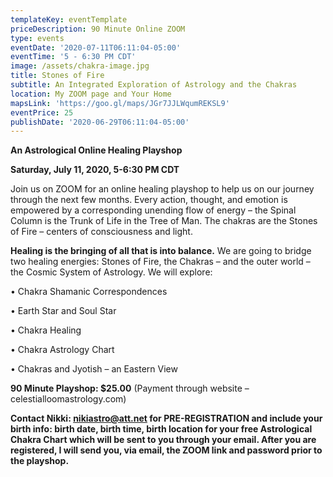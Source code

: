 ```yaml
---
templateKey: eventTemplate
priceDescription: 90 Minute Online ZOOM
type: events
eventDate: '2020-07-11T06:11:04-05:00'
eventTime: '5 - 6:30 PM CDT'
image: /assets/chakra-image.jpg
title: Stones of Fire
subtitle: An Integrated Exploration of Astrology and the Chakras
location: My ZOOM page and Your Home
mapsLink: 'https://goo.gl/maps/JGr7JJLWqumREKSL9'
eventPrice: 25
publishDate: '2020-06-29T06:11:04-05:00'
---
```

**An Astrological Online Healing Playshop**

**Saturday, July 11, 2020, 5-6:30 PM CDT**

Join us on ZOOM for an online healing playshop to help us on our journey through the next few months.  Every action, thought, and emotion is empowered by a corresponding unending flow of energy – the Spinal Column is the Trunk of Life in the Tree of Man.  The chakras are the Stones of Fire – centers of consciousness and light.  

**Healing is the bringing of all that is into balance.**  We are going to bridge two healing energies: Stones of Fire, the Chakras – and the outer world – the Cosmic System of Astrology.  We will explore:

•	Chakra Shamanic Correspondences

•	Earth Star and Soul Star

•	Chakra Healing

•	Chakra Astrology Chart

•	Chakras and Jyotish – an Eastern View

**90 Minute Playshop:  $25.00** (Payment through website – celestialloomastrology.com)

**Contact Nikki: nikiastro@att.net for PRE-REGISTRATION and include your birth info: birth date, birth time, birth location for your free Astrological Chakra Chart which will be sent to you through your email.  After you are registered, I will send you, via email, the ZOOM link and password prior to the playshop.**
